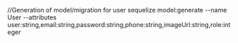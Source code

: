 //Generation of model/migration for user
sequelize model:generate --name User --attributes user:string,email:string,password:string,phone:string,imageUrl:string,role:integer





